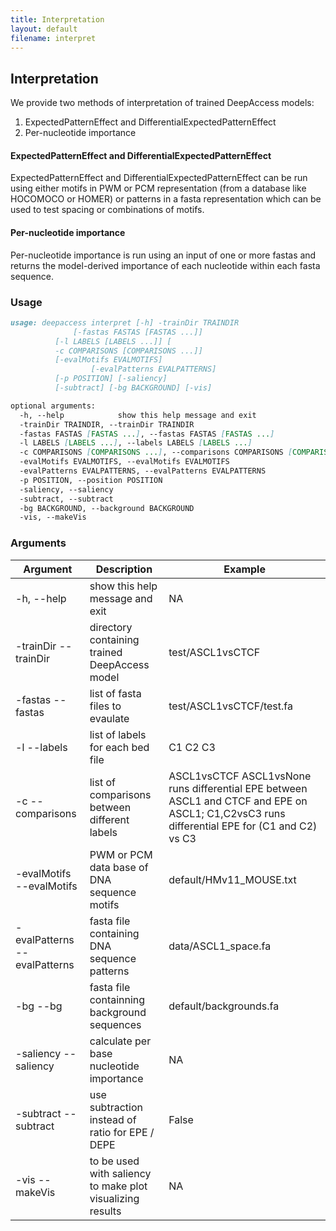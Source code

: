 ```yaml
---
title: Interpretation
layout: default
filename: interpret
---
```

## Interpretation
We provide two methods of interpretation of trained DeepAccess models: 
1. ExpectedPatternEffect and DifferentialExpectedPatternEffect
2. Per-nucleotide importance

#### ExpectedPatternEffect and DifferentialExpectedPatternEffect
ExpectedPatternEffect and DifferentialExpectedPatternEffect can be run using either motifs in PWM or PCM representation (from a database like HOCOMOCO or HOMER) or patterns in a fasta representation which can be used to test spacing or combinations of motifs.

#### Per-nucleotide importance 
Per-nucleotide importance is run using an input of one or more fastas and returns the model-derived importance of each nucleotide within each fasta sequence. 

### Usage
```markdown
usage: deepaccess interpret [-h] -trainDir TRAINDIR
       		  [-fastas FASTAS [FASTAS ...]]
		  [-l LABELS [LABELS ...]] [
		  -c COMPARISONS [COMPARISONS ...]]
		  [-evalMotifs EVALMOTIFS]
                  [-evalPatterns EVALPATTERNS]
		  [-p POSITION] [-saliency]
		  [-subtract] [-bg BACKGROUND] [-vis]

optional arguments:
  -h, --help            show this help message and exit
  -trainDir TRAINDIR, --trainDir TRAINDIR
  -fastas FASTAS [FASTAS ...], --fastas FASTAS [FASTAS ...]
  -l LABELS [LABELS ...], --labels LABELS [LABELS ...]
  -c COMPARISONS [COMPARISONS ...], --comparisons COMPARISONS [COMPARISONS ...]
  -evalMotifs EVALMOTIFS, --evalMotifs EVALMOTIFS
  -evalPatterns EVALPATTERNS, --evalPatterns EVALPATTERNS
  -p POSITION, --position POSITION
  -saliency, --saliency
  -subtract, --subtract
  -bg BACKGROUND, --background BACKGROUND
  -vis, --makeVis
```
### Arguments 
| Argument   | Description | Example |
| ---------  | ----------- | -------- |
| -h, --help | show this help message and exit | NA |
| -trainDir --trainDir | directory containing trained DeepAccess model | test/ASCL1vsCTCF |
| -fastas --fastas | list of fasta files to evaulate | test/ASCL1vsCTCF/test.fa |
| -l --labels | list of labels for each bed file | C1 C2 C3 |
| -c --comparisons | list of comparisons between different labels | ASCL1vsCTCF ASCL1vsNone runs differential EPE between ASCL1 and CTCF and EPE on ASCL1; C1,C2vsC3 runs differential EPE for (C1 and C2) vs C3 |
| -evalMotifs --evalMotifs | PWM or PCM data base of DNA sequence motifs | default/HMv11_MOUSE.txt |
| -evalPatterns --evalPatterns | fasta file containing DNA sequence patterns | data/ASCL1_space.fa |
| -bg --bg | fasta file containning background sequences | default/backgrounds.fa |
| -saliency --saliency | calculate per base nucleotide importance | NA |
| -subtract --subtract | use subtraction instead of ratio for EPE / DEPE | False |
| -vis --makeVis | to be used with saliency to make plot visualizing results | NA |